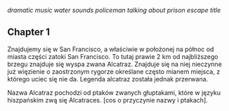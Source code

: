 *dramatic music*
*water sounds*
*policeman talking about prison escape*
*title*

## Chapter 1
Znajdujemy się w San Francisco, a właściwie w położonej na północ od miasta części zatoki San Francisco. To tutaj prawie 2 km od najbliższego brzegu znajduje się wyspa zwana Alcatraz. Znajduje się na niej nieczynne już więzienie o zaostrzonym rygorze określane często mianem miejsca, z którego uciec się nie da. Legenda alcatraz została jednak przerwana.

Nazwa Alcatraz pochodzi od ptaków zwanych głuptakami, które w języku hiszpańskim zwą się Alcatraces. [cos o przyczynie nazwy i ptakach]. 